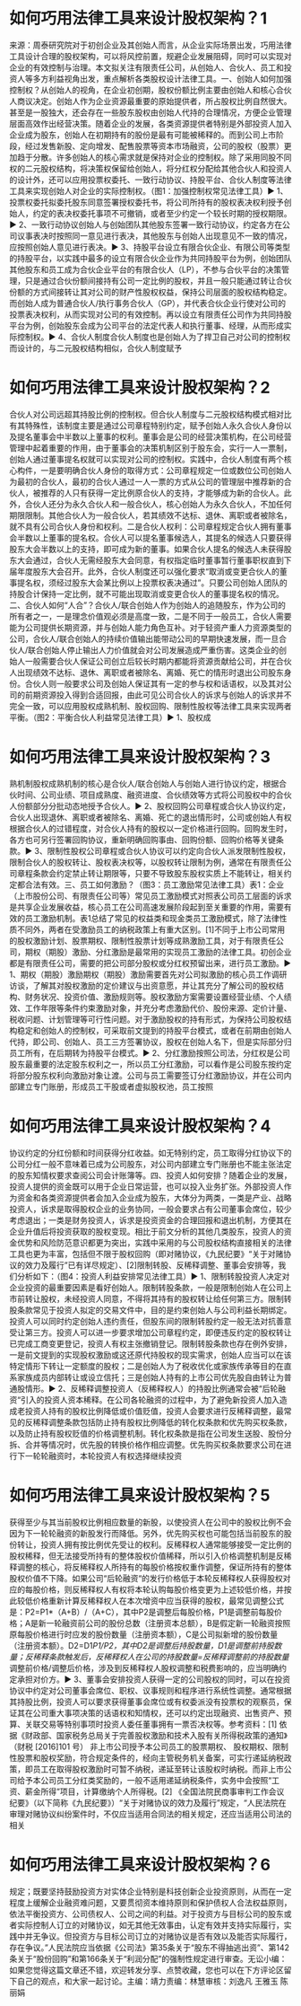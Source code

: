 # 如何巧用法律工具来设计股权架构？1

来源：周泰研究院对于初创企业及其创始人而言，从企业实际场景出发，巧用法律工具设计合理的股权架构，可以将风控前置，规避企业发展阻碍，同时可以实现对企业的有效控制与治理。本文拟关注有限责任公司，从创始人、合伙人、员工和投资人等多方利益视角出发，重点解析各类股权设计法律工具。一、创始人如何加强控制权？从创始人的视角，在企业初创期，股权份额比例主要由创始人和核心合伙人商议决定。创始人作为企业资源最重要的原始提供者，所占股权比例自然很大。甚至是一股独大，还会存在一些股东股权由创始人代持的合理情况，方便企业管理层面高效作出经营决策。随着企业的发展，各类资源提供者特别是外部投资人加入企业成为股东，创始人在初期持有的股份是最有可能被稀释的。而到公司上市阶段，经过发售新股、定向增发、配售股票等资本市场融资，公司的股权（股票）更加趋于分散。许多创始人的核心需求就是保持对企业的控制权。除了采用同股不同权的二元股权结构，将决策权保留给创始人，将分红权分配给其他合伙人和投资人的设计外，还可以应用投票权委托、一致行动协议、持股平台、合伙人制度等法律工具来实现创始人对企业的实际控制权。（图1：加强控制权常见法律工具）▶ 1、投票权委托拟委托股东同意签署授权委托书，将公司所持有的股权表决权利授予创始人，约定的表决权委托事项不可撤销，或者至少约定一个较长时期的授权期限。▶ 2、一致行动协议创始人与创始团队其他股东签署一致行动协议，约定各方在公司议事表决时按照同一意见进行表决，其他股东与创始人出现意见不一致的情况，应按照创始人意见进行表决。▶ 3、持股平台设立有限合伙企业、有限公司等类型的持股平台，以实践中最多的设立有限合伙企业作为共同持股平台为例，创始团队其他股东和员工成为合伙企业平台的有限合伙人（LP），不参与合伙平台的决策管理，只是通过合伙份额间接持有公司一定比例的股权，并且一般只能通过转让合伙份额的方式间接转让其对公司的财产性股权权益，保持公司层面的股权结构稳定。而创始人成为普通合伙人/执行事务合伙人（GP），并代表合伙企业行使对公司的投票表决权利，从而实现对公司的有效控制。再以设立有限责任公司作为共同持股平台为例，创始股东会成为公司平台的法定代表人和执行董事、经理，从而形成实际控制权。▶ 4、合伙人制度合伙人制度也是创始人为了捍卫自己对公司的控制权而设计的，与二元股权结构相似，合伙人制度赋予

# 如何巧用法律工具来设计股权架构？2

合伙人对公司远超其持股比例的控制权。但合伙人制度与二元股权结构模式相对比有其特殊性，该制度主要是通过公司章程特别约定，赋予创始人永久合伙人身份以及提名董事会中半数以上董事的权利。董事会是公司的经营决策机构，在公司经营管理中起着重要的作用，由于董事会的决策机制区别于股东会，实行一人一票制，创始人通过董事提名权就可以实现对公司的控制权。实践中，合伙人制度有两个核心构件，一是要明确合伙人身份的取得方式：公司章程规定一位或数位公司创始人为最初的合伙人，最初的合伙人通过一人一票的方式从公司的管理层中推荐新的合伙人，被推荐的人只有获得一定比例原合伙人的支持，才能够成为新的合伙人。此外，合伙人还分为永久合伙人和一般合伙人，核心创始人为永久合伙人，不加任何期限限制。其他合伙人为一般合伙人，若其绩效不达标、退休、离职或者被除名，就不具有公司合伙人身份和权利。二是合伙人权利：公司章程规定合伙人拥有董事会半数以上董事的提名权。合伙人可以提名董事候选人，其提名的候选人只要获得股东大会半数以上的支持，即可成为新的董事。如果合伙人提名的候选人未获得股东大会通过，合伙人无需经股东大会同意，有权指定临时董事暂行董事职权直到下届年度股东大会召开。此外，合伙人制度还可以强化要求“取消或变更合伙人的董事提名权，须经过股东大会某比例以上投票权表决通过”。只要公司创始人团队的持股合计保持一定比例，就不可能出现取消或变更合伙人的董事提名权的情况。二、合伙人如何“人合”？合伙人/联合创始人作为创始人的追随股东，作为公司的所有者之一，一是理念价值观必须是高度一致，二是不同于一般员工，合伙人需要能为公司提供长期资源，并与创始人能力角色互补。对于轻资产重人力资源类型的公司，合伙人/联合创始人的持续价值输出能带动公司的早期快速发展，而一旦合伙人/联合创始人停止输出人力价值就会对公司发展造成严重伤害。这类企业的创始人一般需要合伙人保证公司创立后较长时期内都能将资源贡献给公司，并在合伙人出现绩效不达标、退休、离职或者被除名、离婚、死亡的情形时退出公司股东身份。合伙人则一般要求公司及创始人保证其有一定的参与权和话语权，以及其对公司的前期资源投入得到合适回报，由此可见公司合伙人的诉求与创始人的诉求并不完全一致，可以应用股权成熟机制、股权回购、限制性股权等法律工具来实现两者平衡。（图2：平衡合伙人利益常见法律工具）▶ 1、股权成

# 如何巧用法律工具来设计股权架构？3

熟机制股权成熟机制的核心是合伙人/联合创始人与创始人进行协议约定，根据合伙时间、公司业绩、项目成熟度、融资进度、合伙绩效等方式将公司股权中的合伙人份额部分分批动态地授予合伙人。▶ 2、股权回购公司章程或合伙人协议约定，合伙人出现退休、离职或者被除名、离婚、死亡的退出情形时，公司或创始人有权根据合伙人的过错程度，对合伙人持有的股权以一定价格进行回购。回购发生时，各方也可另行签署回购协议，重新明确回购事由、回购份额、回购价格等关键条款。▶ 3、限制性股权公司章程或合伙人协议可以约定向合伙人派发限制性股权，限制合伙人的股权转让、股权表决权等，以股权转让限制为例，通常在有限责任公司章程条款会约定禁止转让期限等，只要不导致股东股权实质上不能转让，相关约定都合法有效。三、员工如何激励？（图3：员工激励常见法律工具）表1：企业（上市股份公司、有限责任公司等）常见员工激励模式对照表公司员工层面的诉求是共享企业发展收益，核心员工在公司高速发展阶段起到至关重要的作用，需要有效的员工激励机制。表1总结了常见的权益类和现金类员工激励模式，除了法律性质不同外，两者在受激励员工的纳税政策上有重大区别。[1]不同于上市公司常用的股权激励计划、股票期权、限制性股票计划等成熟激励工具，对于有限责任公司，期权（期股）激励、分红激励是最常用的实现员工激励的法律工具。初创企业都是有限责任公司，需要的把公司部分股权或分红权预留出来，进行员工激励。▶ 1、期权（期股）激励期权（期股）激励需要首先对公司拟激励的核心员工作调研访谈，了解其对股权激励的定价建议与出资意愿，并让其充分了解公司的股权结构、财务状况、投资价值、激励规则等。股权激励方案需要设置经营业绩、个人绩效、工作年限等条件约束激励对象，并充分考虑激励代价、股份来源、定价计量、税收问题、计划管理等可行性问题。对于激励股权的持有形式，为保持公司股权结构稳定和创始人的控制权，可采取前文提到的持股平台模式，或者在前期由创始人代持，即公司、创始人、员工三方签署协议，股权在创始人名下，但是实际部分归员工所有，在后期转为持股平台模式。▶ 2、分红激励按照公司法，分红权是公司股东最重要的法定股东权利之一，所以员工分红激励，可以看作是公司股东按约定将部分股东权利向激励对象让渡。公司与员工需要签订分红激励协议，并在公司内部建立专门账册，形成员工干股或者虚拟股权池，员工按照

# 如何巧用法律工具来设计股权架构？4

协议约定的分红份额和时间获得分红收益。如无特别约定，员工取得分红协议下的公司分红一般不意味着已成为公司股东，对公司内部建立专门账册也不能主张法定的股东知情权要求查阅公司会计账簿等。四、投资人如何安排？随着企业的发展，投资人提供的资金既可以用于企业日常运营，也可以投入业务扩张。外部投资人作为资金和各类资源提供者会加入企业成为股东，大体分为两类，一类是产业、战略投资人，诉求是取得股权企业的业务协同，一般会要求占有公司董事会席位，较少考虑退出；一类是财务投资人，诉求是投资资金的合理回报和退出机制，方便其在企业升值后将投资获取的股权变现。相比于前文分析的其他几类股东，投资人的资金优势和风险防范意识都更为突出，实践中采用的与公司股权结构直接相关的法律工具也更为丰富，包括但不限于股权回购（即对赌协议，《九民纪要》“关于对赌协议的效力及履行”已有详尽规定）、[2]限制转股、反稀释调整、董事会安排等，我们分析如下：（图4：投资人利益安排常见法律工具）▶ 1、限制转股投资人决定对企业投资的最重要因素是看好创始人。限制转股条款，一般是限制创始人在公司上市前转让股权，未经投资人同意，不得将其持有的股权转让给任何第三方。限制转股条款常见于投资人拟定的交易文件中，目的是约束创始人与公司利益长期绑定。投资人可以同时约定创始人违约责任，但股东间的限制转股约定一般无法对抗善意受让第三方。投资人可以进一步要求增加公司章程约定，即便违反约定的股权转让已完成工商变更登记，投资人有权主张撤销登记。限制转股条款也存在例外安排，一是前文提到的实现股权激励或这还原代持股权的现实需求，创始人应当可以在该特定情形下转让一定额度的股权；二是创始人为了税收优化或家族传承等目的在直系家族成员内部转让或设立信托；三是创始人持有的上市公司优先股自由转让为普通股情形。▶ 2、反稀释调整投资人（反稀释权人）的持股比例通常会被“后轮融资“引入的投资人资本稀释。在公司各轮融资的过程中，为了避免新投资人加入造成老投资人持有的股权比例降低或价值贬值，投资人会要求进行反稀释调整，最常见的反稀释调整条款包括防止持有股权比例降低的转化权条款和优先购买权条款，以及防止持有股权贬值的价格调整机制。转化权条款是指在公司发生送股、股份分拆、合并等情况时，优先股的转换价格作相应调整。优先购买权条款要求公司在进行下一轮轮融资时，本轮投资人有权选择继续投资

# 如何巧用法律工具来设计股权架构？5

获得至少与其当前股权比例相应数量的新股，以使投资人在公司中的股权比例不会因为下一轮轮融资的新股发行而降低。另外，优先购买权也可能包括当前股东的股份转让，投资人拥有按比例优先受让的权利。反稀释权人通常能够接受一定比例的股权稀释，但无法接受所持有的整体股权价值稀释，所以引入价格调整机制是反稀释调整的核心，将反稀释权人所持有的每股价格按权重作调整，保证所持有的整体股权价值不下降。如果公司“后轮融资“的发行价格低于本轮反稀释权人获得股权对应的每股价格，则反稀释权人有权将本轮认购每股价格变更为上述较低价格，并按此较低价格重新计算反稀释权人在本次增资中应当获得的股权，最常见调整公式是：P2=P1*（A+B）/（A+C），其中P2是调整后每股价格，P1是调整前每股价格；A是新一轮融资前公司的股份总数（注册资本总额），B是假定新一轮融资按照原每股价格进行时应发的股份数量（注册资本额），C是公司拟新增的股份数量（注册资本额）。D2=D1*P1/P2，其中D2是调整后持股数量，D1是调整前持股数量；反稀释条款触发后，反稀释权人在公司的持股数量=反稀释调整前的持股数量*调整前价格/调整后价格，涉及到反稀释权人股权调整和税费影响的，应当明确约定承担对价方。▶ 3、董事会安排投资人获得一定的公司股权的同时，可以在投资协议中约定对公司董事会席位、职权、议事规则和程序进行系统性调整。通常根据其持股比例，投资人可以要求获得董事会席位或有权委派没有投票权的观察员，保证其在公司重大事项决策的话语权和知情权，还可以约定出现融资、出售资产、预算、关联交易等特别事项时投资人委任董事拥有一票否决权等。参考资料：[1] 依据《财政部、国家税务总局关于完善股权激励和技术入股有关所得税政策的通知》（财税 [2016]101 号） 非上市公司授予本公司员工的股票期权、 股权期权、限制性股票和股权奖励，符合规定条件的，经向主管税务机关备案，可实行递延纳税政策，即员工在取得股权激励时可暂不纳税，递延至转让该股权时纳税。而非上市公司给予本公司员工分红类奖励的，一般不适用递延纳税条件，实务中会按照“工资、薪金所得”项目，计算缴纳个人所得税。[2] 《全国法院民商事审判工作会议纪要》（以下简称《九民纪要》）“关于对赌协议的效力及履行”规定，“人民法院在审理对赌协议纠纷案件时，不仅应当适用合同法的相关规定，还应当适用公司法的相关

# 如何巧用法律工具来设计股权架构？6

规定；既要坚持鼓励投资方对实体企业特别是科技创新企业投资原则，从而在一定程度上缓解企业融资难问题，又要贯彻资本维持原则和保护债权人合法权益原则，依法平衡投资方、公司债权人、公司之间的利益。对于投资方与目标公司的股东或者实际控制人订立的对赌协议，如无其他无效事由，认定有效并支持实际履行，实践中并无争议。但投资方与目标公司订立的对赌协议是否有效以及能否实际履行，存在争议。”人民法院应当依据《公司法》第35条关于“股东不得抽逃出资”、第142条关于“股份回购”和第166条关于“利润分配”的强制性规定进行审查。无讼小编：如果您觉得这篇文章还不错，欢迎转发分享、点赞收藏，您也可以在下方评论区留下自己的观点，和大家一起讨论。主编：靖力责编：林慧审核：刘逸凡 王雅玉 陈丽娟

